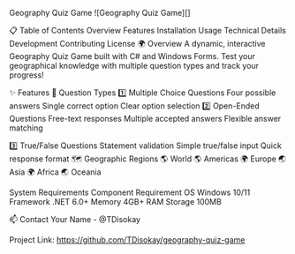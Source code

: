 Geography Quiz Game
![Geography Quiz Game][]

📋 Table of Contents
Overview
Features
Installation
Usage
Technical Details
Development
Contributing
License
🌍 Overview
A dynamic, interactive Geography Quiz Game built with C# and Windows Forms. Test your geographical knowledge with multiple question types and track your progress!

✨ Features
🎯 Question Types
1️⃣ Multiple Choice Questions
Four possible answers
Single correct option
Clear option selection
2️⃣ Open-Ended Questions
Free-text responses
Multiple accepted answers
Flexible answer matching

3️⃣ True/False Questions
Statement validation
Simple true/false input
Quick response format
🗺️ Geographic Regions
🌎 World
🌎 Americas
🌍 Europe
🌏 Asia
🌍 Africa
🌏 Oceania

System Requirements
Component	Requirement
OS	Windows 10/11
Framework	.NET 6.0+
Memory	4GB+ RAM
Storage	100MB

📫 Contact
Your Name - @TDisokay

Project Link: https://github.com/TDisokay/geography-quiz-game
